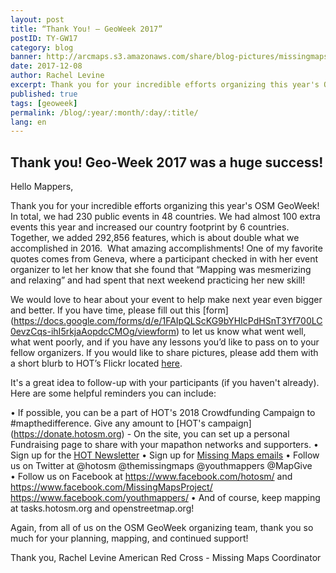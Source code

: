 ```yaml
---
layout: post
title: “Thank You! – GeoWeek 2017”
postID: TY-GW17
category: blog
banner: http://arcmaps.s3.amazonaws.com/share/blog-pictures/missingmaps-blog_2017128_NatGeo.jpg
date: 2017-12-08
author: Rachel Levine
excerpt: Thank you for your incredible efforts organizing this year's OSM GeoWeek!
published: true
tags: [geoweek]
permalink: /blog/:year/:month/:day/:title/
lang: en
---
```


## Thank you! Geo-Week 2017 was a huge success!

Hello Mappers,

Thank you for your incredible efforts organizing this year's OSM GeoWeek! In total, we had 230 public events in 48 countries. We had almost 100 extra events this year and increased our country footprint by 6 countries. Together, we added 292,856 features, which is about double what we accomplished in 2016.  What amazing accomplishments! One of my favorite quotes comes from Geneva, where a participant checked in with her event organizer to let her know that she found that “Mapping was mesmerizing and relaxing” and had spent that next weekend practicing her new skill! 

We would love to hear about your event to help make next year even bigger and better. If you have time, please fill out this [form] (https://docs.google.com/forms/d/e/1FAIpQLScKG9bYHIcPdHSnT3Yf700LC0evzCqs-ihI5rkjaAopdcCMOg/viewform) to let us know what went well, what went poorly, and if you have any lessons you’d like to pass on to your fellow organizers. If you would like to share pictures, please add them with a short blurb to HOT’s Flickr located [here](https://www.flickr.com/groups/hotosm/pool/).

It's a great idea to follow-up with your participants (if you haven't already). Here are some helpful reminders you can include:

•	If possible, you can be a part of HOT's 2018 Crowdfunding Campaign to #mapthedifference. Give any amount to [HOT's campaign] (https://donate.hotosm.org) - On the site, you can set up a personal Fundraising page to share with your mapathon networks and supporters.
•	Sign up for the [HOT Newsletter](http://eepurl.com/bC7JBj)
•	Sign up for [Missing Maps emails](http://communicatoremail.com/F/QTwz9iBiyP0vavUEMRJ6SQ/) 
•	Follow us on Twitter at @hotosm @themissingmaps @youthmappers @MapGive	
•	Follow us on Facebook at https://www.facebook.com/hotosm/ and https://www.facebook.com/MissingMapsProject/ https://www.facebook.com/youthmappers/
•	And of course, keep mapping at tasks.hotosm.org and openstreetmap.org! 

Again, from all of us on the OSM GeoWeek organizing team, thank you so much for your planning, mapping, and continued support! 

Thank you, 
Rachel Levine
American Red Cross - Missing Maps Coordinator 
